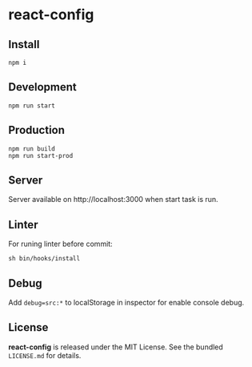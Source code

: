 # react-config

## Install
```
npm i
```

## Development
```
npm run start
```

## Production
```
npm run build
npm run start-prod
```

## Server
Server available on http://localhost:3000 when start task is run.

## Linter
For runing linter before commit:
```
sh bin/hooks/install
```

## Debug
Add `debug=src:*` to localStorage in inspector for enable console debug.

## License
**react-config** is released under the MIT License. See the bundled `LICENSE.md` for details.
